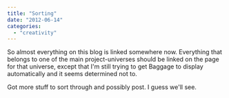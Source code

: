 ```yaml
---
title: "Sorting"
date: "2012-06-14"
categories: 
  - "creativity"
---
```


So almost everything on this blog is linked somewhere now. Everything that belongs to one of the main project-universes should be linked on the page for that universe, except that I'm still trying to get Baggage to display automatically and it seems determined not to.

Got more stuff to sort through and possibly post. I guess we'll see.
